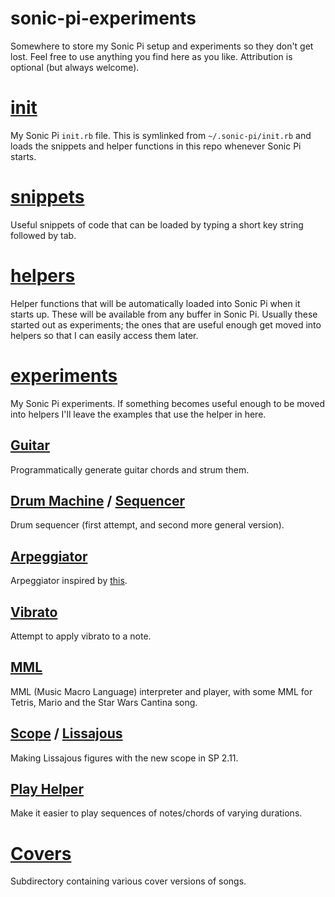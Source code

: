 # sonic-pi-experiments
Somewhere to store my Sonic Pi setup and experiments so they don't get lost.
Feel free to use anything you find here as you like.
Attribution is optional (but always welcome).

# [init](/init.rb)

My Sonic Pi `init.rb` file. This is symlinked from `~/.sonic-pi/init.rb` and
loads the snippets and helper functions in this repo whenever Sonic Pi starts.

# [snippets](/snippets)

Useful snippets of code that can be loaded by typing a short key string followed by tab.

# [helpers](helpers)

Helper functions that will be automatically loaded into Sonic Pi when it starts up.
These will be available from any buffer in Sonic Pi.
Usually these started out as experiments; the ones that are useful enough get moved
into helpers so that I can easily access them later.

# [experiments](/experiments)

My Sonic Pi experiments. If something becomes useful enough to be moved into helpers
I'll leave the examples that use the helper in here.

## [Guitar](/experiments/guitar.spi)

Programmatically generate guitar chords and strum them.

## [Drum Machine](/experiments/drum_machine.spi) / [Sequencer](/experiments/sequencer.spi)

Drum sequencer (first attempt, and second more general version).

## [Arpeggiator](/experiments/arpeggiator.spi)

Arpeggiator inspired by [this](http://codepen.io/jakealbaugh/full/qNrZyw/).

## [Vibrato](/experiments/vibrato.spi)

Attempt to apply vibrato to a note.

## [MML](/experiments/mml.spi)

MML (Music Macro Language) interpreter and player, with some MML for Tetris, Mario and the Star Wars Cantina song.

## [Scope](/experiments/scope.spi) / [Lissajous](/experiments/lissajous.spi)

Making Lissajous figures with the new scope in SP 2.11.

## [Play Helper](/experiments/play-helper.spi)

Make it easier to play sequences of notes/chords of varying durations.

# [Covers](/covers)

Subdirectory containing various cover versions of songs.
